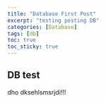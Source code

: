 ```yaml
---
title: "Database First Post"
excerpt: "testing posting DB"
categories: [Database]
tags: [db]
toc: true
toc_sticky: true
---
```


## DB test


dho dksehlsmsrjdi!!!